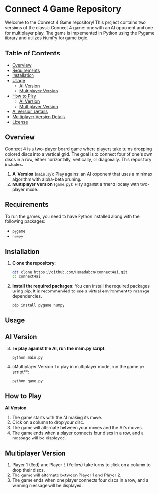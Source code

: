 # Connect 4 Game Repository

Welcome to the Connect 4 Game repository! This project contains two versions of the classic Connect 4 game: one with an AI opponent and one for multiplayer play. The game is implemented in Python using the Pygame library and utilizes NumPy for game logic.

## Table of Contents

- [Overview](#overview)
- [Requirements](#requirements)
- [Installation](#installation)
- [Usage](#usage)
  - [AI Version](#ai-version)
  - [Multiplayer Version](#multiplayer-version)
- [How to Play](#how-to-play)
  - [AI Version](#ai-version-1)
  - [Multiplayer Version](#multiplayer-version-1)
- [AI Version Details](#ai-version-details)
- [Multiplayer Version Details](#multiplayer-version-details)
- [License](#license)

## Overview

Connect 4 is a two-player board game where players take turns dropping colored discs into a vertical grid. The goal is to connect four of one's own discs in a row, either horizontally, vertically, or diagonally. This repository includes:

1. **AI Version** (`main.py`): Play against an AI opponent that uses a minimax algorithm with alpha-beta pruning.
2. **Multiplayer Version** (`game.py`): Play against a friend locally with two-player mode.

## Requirements

To run the games, you need to have Python installed along with the following packages:

- `pygame`
- `numpy`

## Installation

1. **Clone the repository**:
   ```bash
   git clone https://github.com/Hamadabcn/connect4ai.git
   cd connect4ai
2. **Install the required packages**: You can install the required packages using pip. It is recommended to use a virtual environment to manage dependencies.
    ```bash
    pip install pygame numpy

## Usage
## AI Version

3. **To play against the AI, run the main.py script**:
   ```bash
   python main.py
4. cMultiplayer Version To play in multiplayer mode, run the game.py script**:
   ```bash
   python game.py

## How to Play

**AI Version**
1. The game starts with the AI making its move.
2. Click on a column to drop your disc.
3. The game will alternate between your moves and the AI's moves.
4. The game ends when a player connects four discs in a row, and a message will be displayed.
## Multiplayer Version
1. Player 1 (Red) and Player 2 (Yellow) take turns to click on a column to drop their discs.
2. The game will alternate between Player 1 and Player 2.
3. The game ends when one player connects four discs in a row, and a winning message will be displayed.
   

    
